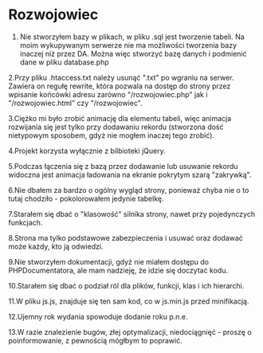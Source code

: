 # Rozwojowiec

1. Nie stworzyłem bazy w plikach, w pliku .sql jest tworzenie tabeli. Na moim wykupywanym serwerze nie ma możliwości tworzenia bazy inaczej niż przez DA. Można więc stworzyć bazę danych i podmienić dane w pliku database.php

2.Przy pliku .htaccess.txt należy usunąć ".txt" po wgraniu na serwer. Zawiera on regułę rewrite, która pozwala na dostęp do strony przez wpisanie końcówki adresu zarówno "/rozwojowiec.php" jak i "/rozwojowiec.html" czy "/rozwojowiec".

3.Ciężko mi było zrobić animację dla elementu <tr> tabeli, więc animacja rozwijania się jest tylko przy dodawaniu rekordu (stworzona dość nietypowym sposobem, gdyż nie mogłem inaczej tego zrobić).

4.Projekt korzysta wyłącznie z bilbioteki jQuery.

5.Podczas łączenia się z bazą przez dodawanie lub usuwanie rekordu widoczna jest animacja ładowania na ekranie pokrytym szarą "zakrywką".

6.Nie dbałem za bardzo o ogólny wygląd strony, ponieważ chyba nie o to tutaj chodziło - pokolorowałem jedynie tabelkę.

7.Starałem się dbać o "klasowość" silnika strony, nawet przy pojedynczych funkcjach.

8.Strona ma tylko podstawowe zabezpieczenia i usuwać oraz dodawać może każdy, kto ją odwiedzi.

9.Nie stworzyłem dokumentacji, gdyż nie miałem dostępu do PHPDocumentatora, ale mam nadzieję, że idzie się doczytać kodu.

10.Starałem się dbać o podział ról dla plików, funkcji, klas i ich hierarchi.

11.W pliku js.js, znajduje się ten sam kod, co w js.min.js przed minifikacją.

12.Ujemny rok wydania spowoduje dodanie roku p.n.e.

13.W razie znalezienie bugów, złej optymalizacji, niedociągnięć - proszę o poinformowanie, z pewnością mógłbym to poprawić.

